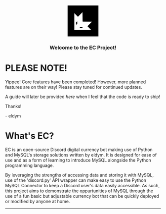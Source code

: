<p align="center">
  <a href="https://github.com/ELDYmoddys/EC-MySQL">
    <img src="./EC_logo.svg" alt="EC_Logo" width="100" height="100">
  </a>
  <h3 align="center">Welcome to the EC Project!</h3>
</p>

# PLEASE NOTE!

Yippee! Core features have been completed! 
However, more planned features are on their way! 
Please stay tuned for continued updates.

A guide will later be provided *here* when I feel that the code is ready to ship!

Thanks!

\- eldym

# What's EC?

EC is an open-source Discord digital currency bot making use of Python and MySQL's storage solutions written by eldym.
It is designed for ease of use and as a form of learning to introduce MySQL alongside the Python programming language.

By leveraging the strengths of accessing data and storing it with MySQL, use of the 'discord.py' API wrapper can make easy to use the Python MySQL Connector to keep a Discord user's data easily accessible.  As such, this project aims to demonstrate the oppurtunities of MySQL through the use of a fun basic but adjustable currency bot that can be quickly deployed or modified by anyone at home.

---
